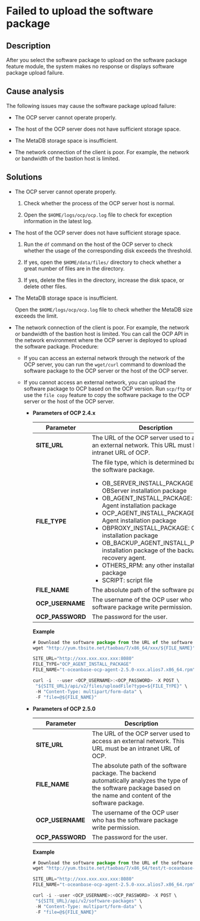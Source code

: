 Failed to upload the software package 
==========================================================



**Description** 
------------------------------------

After you select the software package to upload on the software package feature module, the system makes no response or displays software package upload failure.

**Cause analysis** 
---------------------------------------

The following issues may cause the software package upload failure:

* The OCP server cannot operate properly.

  

* The host of the OCP server does not have sufficient storage space.

  

* The MetaDB storage space is insufficient.

  

* The network connection of the client is poor. For example, the network or bandwidth of the bastion host is limited.

  




**Solutions** 
----------------------------------



* The OCP server cannot operate properly. 

  1. Check whether the process of the OCP server host is normal.

     
  
  2. Open the `$HOME/logs/ocp/ocp.log` file to check for exception information in the latest log.

     
  

  

* The host of the OCP server does not have sufficient storage space. 

  1. Run the `df` command on the host of the OCP server to check whether the usage of the corresponding disk exceeds the threshold.

     
  
  2. If yes, open the `$HOME/data/files/` directory to check whether a great number of files are in the directory.

     
  
  3. If yes, delete the files in the directory, increase the disk space, or delete other files.

     
  

  

* The MetaDB storage space is insufficient. 

  Open the `$HOME/logs/ocp/ocp.log` file to check whether the MetaDB size exceeds the limit.
  

* The network connection of the client is poor. For example, the network or bandwidth of the bastion host is limited. You can call the OCP API in the network environment where the OCP server is deployed to upload the software package. Procedure:

  * If you can access an external network through the network of the OCP server, you can run the `wget/curl` command to download the software package to the OCP server or the host of the OCP server.

    
  
  * If you cannot access an external network, you can upload the software package to OCP based on the OCP version. Run `scp/ftp` or use the `file copy` feature to copy the software package to the OCP server or the host of the OCP server. 

    * **Parameters of OCP 2.4.x** 

      

      |  **Parameter**   |                                                                                                                                                                                                                                                                                                                                                                         **Description**                                                                                                                                                                                                                                                                                                                                                                         |
      |------------------|-----------------------------------------------------------------------------------------------------------------------------------------------------------------------------------------------------------------------------------------------------------------------------------------------------------------------------------------------------------------------------------------------------------------------------------------------------------------------------------------------------------------------------------------------------------------------------------------------------------------------------------------------------------------------------------------------------------------------------------------------------------------|
      | **SITE_URL**     | The URL of the OCP server used to access an external network. This URL must be an intranet URL of OCP.                                                                                                                                                                                                                                                                                                                                                                                                                                                                                                                                                                                                                                                          |
      | **FILE_TYPE**    | The file type, which is determined based on the software package.<ul><li> OB_SERVER_INSTALL_PACKAGE: OBServer installation package   </li><li> OB_AGENT_INSTALL_PACKAGE: OB Agent installation package   </li><li> OCP_AGENT_INSTALL_PACKAGE: OCP Agent installation package   </li><li> OBPROXY_INSTALL_PACKAGE: OB Proxy installation package   </li><li> OB_BACKUP_AGENT_INSTALL_PACKAGE: installation package of the backup and recovery agent.   </li><li> OTHERS_RPM: any other installation package   </li><li> SCRIPT: script file</li> </ul>   |
      | **FILE_NAME**    | The absolute path of the software package.                                                                                                                                                                                                                                                                                                                                                                                                                                                                                                                                                                                                                                                                                                                      |
      | **OCP_USERNAME** | The username of the OCP user who has the software package write permission.                                                                                                                                                                                                                                                                                                                                                                                                                                                                                                                                                                                                                                                                                     |
      | **OCP_PASSWORD** | The password for the user.                                                                                                                                                                                                                                                                                                                                                                                                                                                                                                                                                                                                                                                                                                                                      |

      

      **Example** 

      ```javascript
      # Download the software package from the URL of the software package. If you manually copy the software package to a remote host, you can skip this step.
      wget "http://yum.tbsite.net/taobao/7/x86_64/xxx/${FILE_NAME}"
      
      SITE_URL="http://xxx.xxx.xxx.xxx:8080"
      FILE_TYPE="OCP_AGENT_INSTALL_PACKAGE"
      FILE_NAME="t-oceanbase-ocp-agent-2.5.0-xxx.alios7.x86_64.rpm"
      
      curl -i  --user <OCP_USERNAME>:<OCP_PASSWORD> -X POST \
       "${SITE_URL}/api/v2/files/uploadFile?type=${FILE_TYPE}" \
       -H "Content-Type: multipart/form-data" \
       -F "file=@${FILE_NAME}"
      ```

      
    
    * **Parameters of OCP 2.5.0** 

      

      |  **Parameter**   |                                                                            **Description**                                                                            |
      |------------------|-----------------------------------------------------------------------------------------------------------------------------------------------------------------------|
      | **SITE_URL**     | The URL of the OCP server used to access an external network. This URL must be an intranet URL of OCP.                                                                |
      | **FILE_NAME**    | The absolute path of the software package. The backend automatically analyzes the type of the software package based on the name and content of the software package. |
      | **OCP_USERNAME** | The username of the OCP user who has the software package write permission.                                                                                           |
      | **OCP_PASSWORD** | The password for the user.                                                                                                                                            |

      

      **Example** 

      ```javascript
      # Download the software package from the URL of the software package. If you manually copy the software package to a remote host, you can skip this step.
      wget "http://yum.tbsite.net/taobao/7/x86_64/test/t-oceanbase-ocp-agent/${FILE_NAME}"
      
      SITE_URL="http://xxx.xxx.xxx.xxx:8080"
      FILE_NAME="t-oceanbase-ocp-agent-2.5.0-xxx.alios7.x86_64.rpm"
      
      curl -i --user <OCP_USERNAME>:<OCP_PASSWORD> -X POST \
       "${SITE_URL}/api/v2/software-packages" \
       -H "Content-Type: multipart/form-data" \
       -F "file=@${FILE_NAME}"
      ```

      
    

    
  

  



